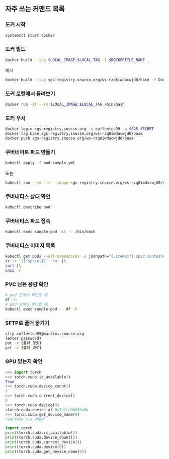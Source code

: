 ## 자주 쓰는 커맨드 목록

### 도커 시작
```sh
systemctl start docker
```

### 도커 빌드
```sh
docker build --tag $LOCAL_IMAGE:$LOCAL_TAG -f $DOCKERFILE_NAME .
```
예시
```sh
docker build --tag sgs-registry.snucse.org/ws-rzq8iwdacwjd0/base -f Dockerfile_base .
```

### 도커 로컬에서 돌려보기
```sh
docker run -it --rm $LOCAL_IMAGE:$LOCAL_TAG /bin/bash
```

### 도커 푸시
```sh
docker login sgs-registry.snucse.org -u coffeetea99 -p $SGS_SECRET
docker tag base sgs-registry.snucse.org/ws-rzq8iwdacwjd0/base
docker push sgs-registry.snucse.org/ws-rzq8iwdacwjd0/base
```

### 쿠버네이트 파드 만들기
```sh
kubectl apply -f pod-sample.yml  
```
또는  
```sh
kubectl run --rm -it --image sgs-registry.snucse.org/ws-rzq8iwdacwjd0/some/$REMOTE_IMAGE:$REMOTE_TAG temp-pod -- /bin/bash
```

### 쿠버네티스 상태 확인
```sh
kubectl describe pod
```

### 쿠버네티스 파드 접속
```sh
kubectl exec sample-pod -it -- /bin/bash
```

### 쿠버네티스 이미지 목록
```sh
kubectl get pods --all-namespaces -o jsonpath="{.items[*].spec.containers[*].image}" |\
tr -s '[[:space:]]' '\n' |\
sort |\
uniq -c
```

### PVC 남은 용량 확인
```sh
# pod 안에서 확인할 때
df -h
# pod 밖에서 확인할 때
kubectl exec sample-pod -- df -h
```

### SFTP로 폴더 옮기기
```sh
sftp coffeetea99@martini.snucse.org
(enter password)
put -r (폴더 경로)
get -r (폴더 경로)
```

### GPU 있는지 확인
```py
>>> import torch
>>> torch.cuda.is_available()
True
>>> torch.cuda.device_count()
1
>>> torch.cuda.current_device()
0
>>> torch.cuda.device(0)
<torch.cuda.device at 0x7efce0b03be0>
>>> torch.cuda.get_device_name(0)
'GeForce GTX 950M'
```

```py
import torch
print(torch.cuda.is_available())
print(torch.cuda.device_count())
print(torch.cuda.current_device())
print(torch.cuda.device(0))
print(torch.cuda.get_device_name(0))
```
